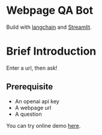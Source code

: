 # Webpage QA Bot
Build with [langchain](https://github.com/hwchase17/langchain) and [Streamlit](https://streamlit.io/).

# Brief Introduction
Enter a url, then ask!

## Prerequisite
- An openai api key
- A webpage url
- A question

You can try online demo [here](https://chemroma-webpageqa-app-teafso.streamlit.app/).

